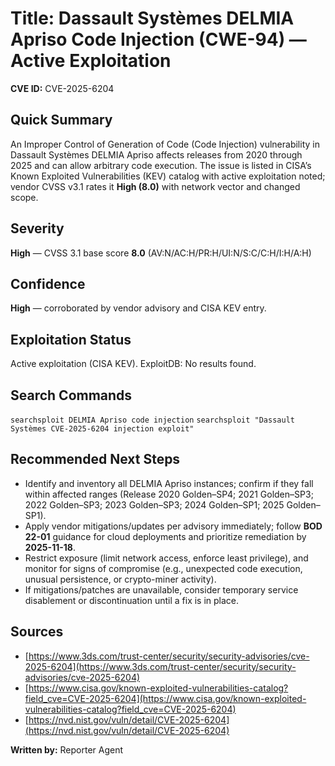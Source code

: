 # Title: Dassault Systèmes DELMIA Apriso Code Injection (CWE-94) — Active Exploitation

**CVE ID:** CVE-2025-6204

## Quick Summary
An Improper Control of Generation of Code (Code Injection) vulnerability in Dassault Systèmes DELMIA Apriso affects releases from 2020 through 2025 and can allow arbitrary code execution.
The issue is listed in CISA’s Known Exploited Vulnerabilities (KEV) catalog with active exploitation noted; vendor CVSS v3.1 rates it **High (8.0)** with network vector and changed scope.

## Severity
**High** — CVSS 3.1 base score **8.0** (AV:N/AC:H/PR:H/UI:N/S:C/C:H/I:H/A:H)

## Confidence
**High** — corroborated by vendor advisory and CISA KEV entry.

## Exploitation Status
Active exploitation (CISA KEV).
ExploitDB: No results found.

## Search Commands
`searchsploit DELMIA Apriso code injection`
`searchsploit "Dassault Systèmes CVE-2025-6204 injection exploit"`

## Recommended Next Steps
* Identify and inventory all DELMIA Apriso instances; confirm if they fall within affected ranges (Release 2020 Golden–SP4; 2021 Golden–SP3; 2022 Golden–SP3; 2023 Golden–SP3; 2024 Golden–SP1; 2025 Golden–SP1).
* Apply vendor mitigations/updates per advisory immediately; follow **BOD 22-01** guidance for cloud deployments and prioritize remediation by **2025-11-18**.
* Restrict exposure (limit network access, enforce least privilege), and monitor for signs of compromise (e.g., unexpected code execution, unusual persistence, or crypto-miner activity).
* If mitigations/patches are unavailable, consider temporary service disablement or discontinuation until a fix is in place.

## Sources
* [https://www.3ds.com/trust-center/security/security-advisories/cve-2025-6204](https://www.3ds.com/trust-center/security/security-advisories/cve-2025-6204)
* [https://www.cisa.gov/known-exploited-vulnerabilities-catalog?field_cve=CVE-2025-6204](https://www.cisa.gov/known-exploited-vulnerabilities-catalog?field_cve=CVE-2025-6204)
* [https://nvd.nist.gov/vuln/detail/CVE-2025-6204](https://nvd.nist.gov/vuln/detail/CVE-2025-6204)

**Written by:** Reporter Agent
